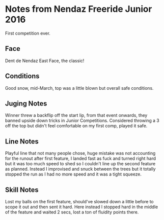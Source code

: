 # Notes from Nendaz Freeride Junior 2016
First competition ever. 

## Face
Dent de Nendaz East Face, the classic!

## Conditions
Good snow, mid-March, top was a little blown but overall safe conditions.

## Juging Notes
Winner threw a backflip off the start lip, from that event onwards, they 
banned upside down tricks in Junior Competitions. Considered throwing a 3 off
the top but didn't feel comfortable on my first comp, played it safe.

## Line Notes
Playful line that not many people chose, huge mistake was not accounting for
the runout after first feature, I landed fast as fuck and turned right hard
but it was too much speed to shed so I couldn't line up the second 
feature as planned. Instead I improvised and snuck between the trees 
but it totally stopped the run as I had no more speed and it was a tight 
squeeze. 

## Skill Notes
Lost my balls on the first feature, should've slowed down a little before 
to scope it out and then sent it hard. Here instead I stopped hard in 
the middle of the feature and waited 2 secs, 
lost a ton of fluidity points there. 


